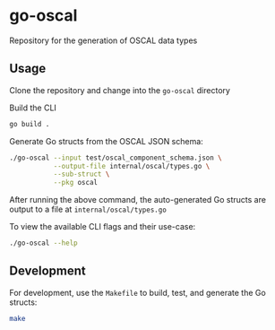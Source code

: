 # go-oscal

Repository for the generation of OSCAL data types

## Usage

Clone the repository and change into the `go-oscal` directory

Build the CLI

```bash
go build .
```

Generate Go structs from the OSCAL JSON schema:

```bash
./go-oscal --input test/oscal_component_schema.json \
           --output-file internal/oscal/types.go \
           --sub-struct \
           --pkg oscal
```

After running the above command, the auto-generated Go structs are output to a file at `internal/oscal/types.go`

To view the available CLI flags and their use-case:

```bash
./go-oscal --help
```

## Development

For development, use the `Makefile` to build, test, and generate the Go structs:

```bash
make
```
